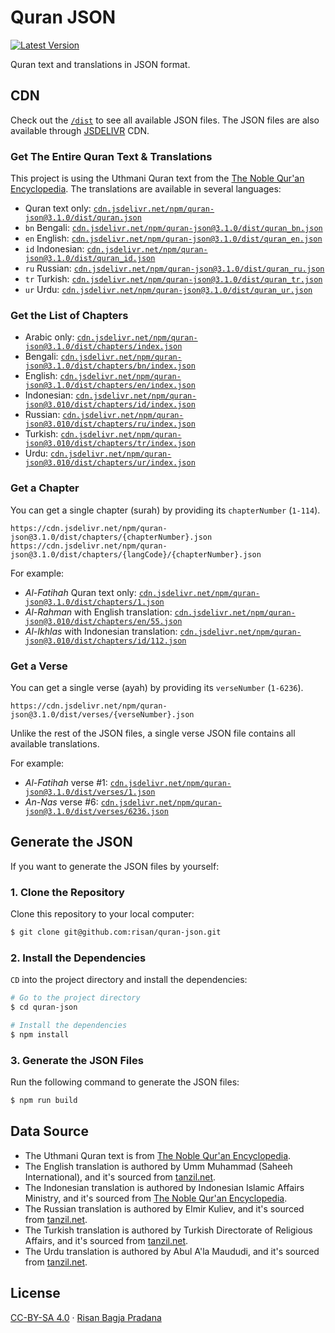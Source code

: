 # Quran JSON

[![Latest Version](https://badgen.net/npm/v/quran-json)](https://www.npmjs.com/package/quran-json)

Quran text and translations in JSON format.

## CDN

Check out the [`/dist`](https://github.com/risan/quran-json/tree/master/dist) to see all available JSON files. The JSON files are also available through [JSDELIVR](https://www.jsdelivr.com/package/npm/quran-json?path=surahs) CDN.

### Get The Entire Quran Text & Translations

This project is using the Uthmani Quran text from the [The Noble Qur'an Encyclopedia](https://quranenc.com/en/home). The translations are available in several languages:

- Quran text only: [`cdn.jsdelivr.net/npm/quran-json@3.1.0/dist/quran.json`](https://cdn.jsdelivr.net/npm/quran-json@3.1.0/dist/quran.json)
- `bn` Bengali: [`cdn.jsdelivr.net/npm/quran-json@3.1.0/dist/quran_bn.json`](https://cdn.jsdelivr.net/npm/quran-json@3.1.0/dist/quran_bn.json)
- `en` English: [`cdn.jsdelivr.net/npm/quran-json@3.1.0/dist/quran_en.json`](https://cdn.jsdelivr.net/npm/quran-json@3.1.0/dist/quran_en.json)
- `id` Indonesian: [`cdn.jsdelivr.net/npm/quran-json@3.1.0/dist/quran_id.json`](https://cdn.jsdelivr.net/npm/quran-json@3.1.0/dist/quran_id.json)
- `ru` Russian: [`cdn.jsdelivr.net/npm/quran-json@3.1.0/dist/quran_ru.json`](https://cdn.jsdelivr.net/npm/quran-json@3.1.0/dist/quran_ru.json)
- `tr` Turkish: [`cdn.jsdelivr.net/npm/quran-json@3.1.0/dist/quran_tr.json`](https://cdn.jsdelivr.net/npm/quran-json@3.1.0/dist/quran_tr.json)
- `ur` Urdu: [`cdn.jsdelivr.net/npm/quran-json@3.1.0/dist/quran_ur.json`](https://cdn.jsdelivr.net/npm/quran-json@3.1.0/dist/quran_ur.json)

### Get the List of Chapters

- Arabic only: [`cdn.jsdelivr.net/npm/quran-json@3.1.0/dist/chapters/index.json`](https://cdn.jsdelivr.net/npm/quran-json@3.1.0/dist/chapters/index.json)
- Bengali: [`cdn.jsdelivr.net/npm/quran-json@3.1.0/dist/chapters/bn/index.json`](https://cdn.jsdelivr.net/npm/quran-json@3.1.0/dist/chapters/bn/index.json)
- English: [`cdn.jsdelivr.net/npm/quran-json@3.1.0/dist/chapters/en/index.json`](https://cdn.jsdelivr.net/npm/quran-json@3.1.0/dist/chapters/en/index.json)
- Indonesian: [`cdn.jsdelivr.net/npm/quran-json@3.010/dist/chapters/id/index.json`](https://cdn.jsdelivr.net/npm/quran-json@3.010/dist/chapters/id/index.json)
- Russian: [`cdn.jsdelivr.net/npm/quran-json@3.010/dist/chapters/ru/index.json`](https://cdn.jsdelivr.net/npm/quran-json@3.010/dist/chapters/ru/index.json)
- Turkish: [`cdn.jsdelivr.net/npm/quran-json@3.010/dist/chapters/tr/index.json`](https://cdn.jsdelivr.net/npm/quran-json@3.010/dist/chapters/tr/index.json)
- Urdu: [`cdn.jsdelivr.net/npm/quran-json@3.010/dist/chapters/ur/index.json`](https://cdn.jsdelivr.net/npm/quran-json@3.010/dist/chapters/ur/index.json)

### Get a Chapter

You can get a single chapter (surah) by providing its `chapterNumber` (`1-114`).

```
https://cdn.jsdelivr.net/npm/quran-json@3.1.0/dist/chapters/{chapterNumber}.json
https://cdn.jsdelivr.net/npm/quran-json@3.1.0/dist/chapters/{langCode}/{chapterNumber}.json
```

For example:

* *Al-Fatihah* Quran text only: [`cdn.jsdelivr.net/npm/quran-json@3.1.0/dist/chapters/1.json`](https://cdn.jsdelivr.net/npm/quran-json@3.1.0/dist/chapters/1.json)
* *Al-Rahman* with English translation: [`cdn.jsdelivr.net/npm/quran-json@3.010/dist/chapters/en/55.json`](https://cdn.jsdelivr.net/npm/quran-json@3.010/dist/chapters/en/55.json)
* *Al-Ikhlas* with Indonesian translation: [`cdn.jsdelivr.net/npm/quran-json@3.010/dist/chapters/id/112.json`](https://cdn.jsdelivr.net/npm/quran-json@3.010/dist/chapters/id/112.json)

### Get a Verse

You can get a single verse (ayah) by providing its `verseNumber` (`1-6236`).

```
https://cdn.jsdelivr.net/npm/quran-json@3.1.0/dist/verses/{verseNumber}.json
```

Unlike the rest of the JSON files, a single verse JSON file contains all available translations.

For example:

* *Al-Fatihah* verse #1: [`cdn.jsdelivr.net/npm/quran-json@3.1.0/dist/verses/1.json`](https://cdn.jsdelivr.net/npm/quran-json@3.1.0/dist/verses/1.json)
* *An-Nas* verse #6: [`cdn.jsdelivr.net/npm/quran-json@3.1.0/dist/verses/6236.json`](https://cdn.jsdelivr.net/npm/quran-json@3.1.0/dist/verses/6236.json)

## Generate the JSON

If you want to generate the JSON files by yourself:

### 1. Clone the Repository

Clone this repository to your local computer:

```bash
$ git clone git@github.com:risan/quran-json.git
```

### 2. Install the Dependencies

`CD` into the project directory and install the dependencies:

```bash
# Go to the project directory
$ cd quran-json

# Install the dependencies
$ npm install
```

### 3. Generate the JSON Files

Run the following command to generate the JSON files:

```bash
$ npm run build
```

## Data Source

* The Uthmani Quran text is from [The Noble Qur'an Encyclopedia](https://quranenc.com/en/home).
* The English translation is authored by Umm Muhammad (Saheeh International), and it's sourced from [tanzil.net](https://tanzil.net/trans/en.sahih).
* The Indonesian translation is authored by Indonesian Islamic Affairs Ministry, and it's sourced from [The Noble Qur'an Encyclopedia](https://quranenc.com/en/browse/indonesian_affairs).
* The Russian translation is authored by Elmir Kuliev, and it's sourced from [tanzil.net](https://tanzil.net/trans/ru.kuliev).
* The Turkish translation is authored by Turkish Directorate of Religious Affairs, and it's sourced from [tanzil.net](https://tanzil.net/trans/tr.diyanet).
* The Urdu translation is authored by Abul A'la Maududi, and it's sourced from [tanzil.net](https://tanzil.net/trans/ur.maududi).

## License

[CC-BY-SA 4.0](https://github.com/risan/quran-json/blob/master/LICENSE.txt) · [Risan Bagja Pradana](https://risanb.com)
